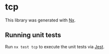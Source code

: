 # tcp

This library was generated with [Nx](https://nx.dev).

## Running unit tests

Run `nx test tcp` to execute the unit tests via [Jest](https://jestjs.io).
